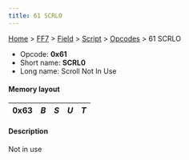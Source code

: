 ```yaml
---
title: 61 SCRLO
---
```


[Home](../../../../Main%20Page.md) > [FF7](../../../../FF7.md) > [Field](../../../Field.md) > [Script](../../Script.md) > [Opcodes](../Opcodes.md) > 61 SCRLO

-   Opcode: **0x61**
-   Short name: **SCRL0**
-   Long name: Scroll Not In Use

#### Memory layout

| 0x63 | *B* | *S* | *U* | *T* |
|------|-----|-----|-----|-----|

#### Description

Not in use
